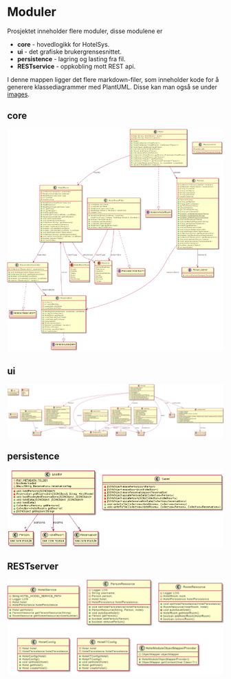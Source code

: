 # Moduler
Prosjektet inneholder flere moduler, disse modulene er

* __core__ - hovedlogikk for HotelSys. 
* __ui__ - det grafiske brukergrensesnittet.
* __persistence__ - lagring og lasting fra fil.
* __RESTservice__ - oppkobling mott REST api.

I denne mappen ligger det flere markdown-filer, som inneholder kode for å
generere klassediagrammer med PlantUML. Disse kan man også se under [images](../images).

## core

![klassediagram core](../images/core.PNG "Klassediagram core")

## ui

![klassediagram ui](../images/ui.png "Klassediagram ui")

## persistence

![klassediagram persistence](../images/persistence.png "Klassediagram persistence")

## RESTserver

![klassediagram RESTserver](../images/RESTserver.PNG "Klassediagram RESTserver")
